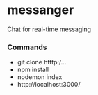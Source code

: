 # messanger
Chat for real-time messaging

### Commands
- git clone htttp:/...
- npm install
- nodemon index
- http://localhost:3000/





